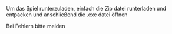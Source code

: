 Um das Spiel runterzuladen, einfach die Zip datei runterladen und entpacken und anschließend die .exe datei öffnen

Bei Fehlern bitte melden
